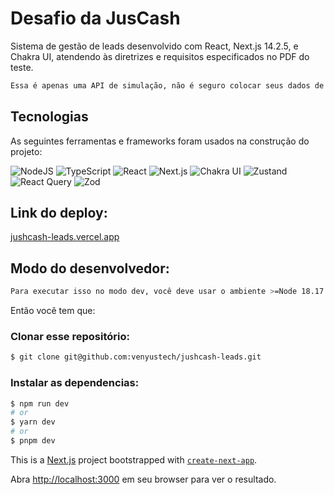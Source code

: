 # Desafio da JusCash

Sistema de gestão de leads desenvolvido com React, Next.js 14.2.5, e Chakra UI, atendendo às diretrizes e requisitos especificados no PDF do teste.

```bash
Essa é apenas uma API de simulação, não é seguro colocar seus dados de senhas reais no projeto pois eles serão salvos no localStorage
```

## Tecnologias

As seguintes ferramentas e frameworks foram usados na construção do projeto:

![NodeJS](https://img.shields.io/badge/Node.js-43853D?style=flat-square&logo=node.js&logoColor=white)
![TypeScript](https://img.shields.io/badge/TypeScript-007ACC?style=flat-square&logo=typescript&logoColor=white)
![React](https://img.shields.io/badge/React-20232A?style=flat-square&logo=react&logoColor=61DAFB)
![Next.js](https://img.shields.io/badge/Next.js-000000?style=flat-square&logo=nextdotjs&logoColor=white)
![Chakra UI](https://img.shields.io/badge/Chakra%20UI-319795?style=flat-square&logo=chakra-ui&logoColor=white)
![Zustand](https://img.shields.io/badge/Zustand-000000?style=flat-square&logo=Zustand&logoColor=white)
![React Query](https://img.shields.io/badge/React%20Query-FF4154?style=flat-square&logo=react-query&logoColor=white)
![Zod](https://img.shields.io/badge/Zod-5A67D8?style=flat-square&logo=Zod&logoColor=white)

## Link do deploy:

[jushcash-leads.vercel.app](https://jushcash-leads.vercel.app/register)

## Modo do desenvolvedor:

```bash
Para executar isso no modo dev, você deve usar o ambiente >=Node 18.17
```

Então você tem que:

### Clonar esse repositório:

```bash
$ git clone git@github.com:venyustech/jushcash-leads.git
```

### Instalar as dependencias:

```bash
$ npm run dev
# or
$ yarn dev
# or
$ pnpm dev
```

This is a [Next.js](https://nextjs.org/) project bootstrapped with [`create-next-app`](https://github.com/vercel/next.js/tree/canary/packages/create-next-app).

Abra [http://localhost:3000](http://localhost:3000) em seu browser para ver o resultado.
